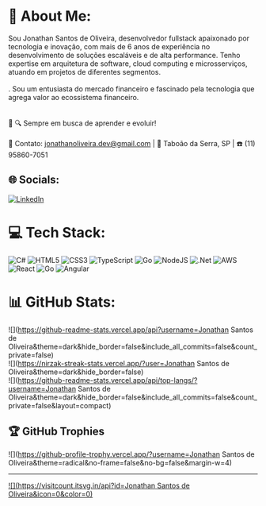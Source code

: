 # 💫 About Me:
Sou Jonathan Santos de Oliveira, desenvolvedor fullstack apaixonado por tecnologia e inovação, com mais de 6 anos de experiência no desenvolvimento de soluções escaláveis e de alta performance. Tenho expertise em arquitetura de software, cloud computing e microsserviços, atuando em projetos de diferentes segmentos.<br><br>. Sou um entusiasta do mercado financeiro e fascinado pela tecnologia que agrega valor ao ecossistema financeiro.<br><br><br>🚀 🔍 Sempre em busca de aprender e evoluir!<br><br>📩 Contato: jonathanoliveira.dev@gmail.com | 📍 Taboão da Serra, SP | ☎️ (11) 95860-7051


## 🌐 Socials:
[![LinkedIn](https://img.shields.io/badge/LinkedIn-%230077B5.svg?logo=linkedin&logoColor=white)](https://linkedin.com/in/https://www.linkedin.com/in/jonathan-santos-de-oliveira-769685288/) 

# 💻 Tech Stack:
![C#](https://img.shields.io/badge/c%23-%23239120.svg?style=for-the-badge&logo=csharp&logoColor=white) ![HTML5](https://img.shields.io/badge/html5-%23E34F26.svg?style=for-the-badge&logo=html5&logoColor=white) ![CSS3](https://img.shields.io/badge/css3-%231572B6.svg?style=for-the-badge&logo=css3&logoColor=white) ![TypeScript](https://img.shields.io/badge/typescript-%23007ACC.svg?style=for-the-badge&logo=typescript&logoColor=white) ![Go](https://img.shields.io/badge/go-%2300ADD8.svg?style=for-the-badge&logo=go&logoColor=white) ![NodeJS](https://img.shields.io/badge/node.js-6DA55F?style=for-the-badge&logo=node.js&logoColor=white) ![.Net](https://img.shields.io/badge/.NET-5C2D91?style=for-the-badge&logo=.net&logoColor=white) ![AWS](https://img.shields.io/badge/AWS-%23FF9900.svg?style=for-the-badge&logo=amazon-aws&logoColor=white) ![React](https://img.shields.io/badge/react-%2320232a.svg?style=for-the-badge&logo=react&logoColor=%2361DAFB) ![Go](https://img.shields.io/badge/go-%2300ADD8.svg?style=for-the-badge&logo=go&logoColor=white) ![Angular](https://img.shields.io/badge/angular-%23DD0031.svg?style=for-the-badge&logo=angular&logoColor=white)
# 📊 GitHub Stats:
![](https://github-readme-stats.vercel.app/api?username=Jonathan Santos de Oliveira&theme=dark&hide_border=false&include_all_commits=false&count_private=false)<br/>
![](https://nirzak-streak-stats.vercel.app/?user=Jonathan Santos de Oliveira&theme=dark&hide_border=false)<br/>
![](https://github-readme-stats.vercel.app/api/top-langs/?username=Jonathan Santos de Oliveira&theme=dark&hide_border=false&include_all_commits=false&count_private=false&layout=compact)

## 🏆 GitHub Trophies
![](https://github-profile-trophy.vercel.app/?username=Jonathan Santos de Oliveira&theme=radical&no-frame=false&no-bg=false&margin-w=4)

---
[![](https://visitcount.itsvg.in/api?id=Jonathan Santos de Oliveira&icon=0&color=0)](https://visitcount.itsvg.in)

<!-- Proudly created with GPRM ( https://gprm.itsvg.in ) -->

